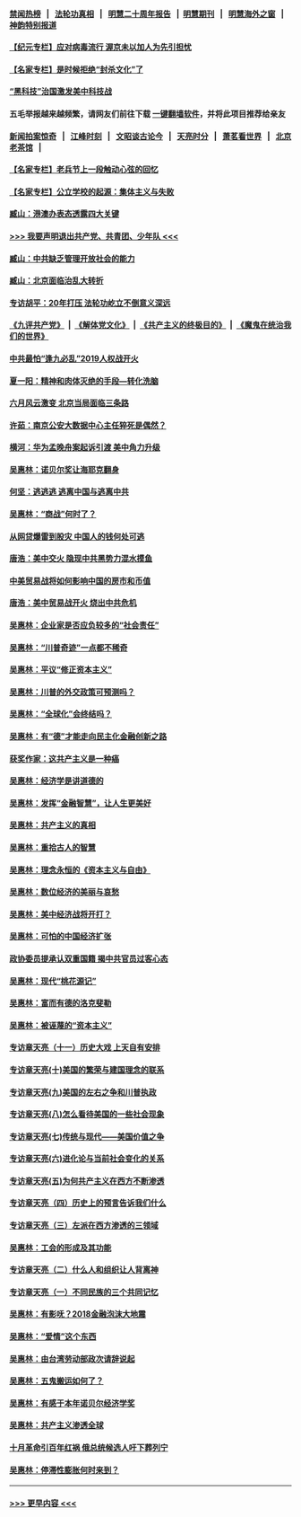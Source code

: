 #### [禁闻热榜](热点新闻.md?=0)  &nbsp;&nbsp;|&nbsp;&nbsp; [法轮功真相](https://github.com/gfw-breaker/truth/blob/master/README.md?=0) &nbsp;&nbsp;|&nbsp;&nbsp; [明慧二十周年报告](https://github.com/gfw-breaker/mh-reports/blob/master/README.md?=0) &nbsp;&nbsp;|&nbsp;&nbsp;[明慧期刊](https://github.com/gfw-breaker/mh-qikan) &nbsp;&nbsp;|&nbsp;&nbsp; [明慧海外之窗](https://github.com/gfw-breaker/mh-news/blob/master/README.md?=0) &nbsp;&nbsp;|&nbsp;&nbsp; [神韵特别报道](https://github.com/gfw-breaker/mh-news/blob/master/shenyun.md?=0)
#### [【纪元专栏】应对病毒流行 渥京未以加人为先引担忧](../pages/nsc423/n11875714.md?t=03062132) 
#### [【名家专栏】是时候拒绝“封杀文化”了](../pages/nsc423/n11814093.md?t=03062132) 
#### [“黑科技”治国激发美中科技战](../pages/nsc423/n11638056.md?t=03062132) 
#### 五毛举报越来越频繁，请网友们前往下载 [一键翻墙软件](https://github.com/gfw-breaker/ssr-accounts)，并将此项目推荐给亲友
#### [新闻拍案惊奇](https://github.com/gfw-breaker/banned-news/blob/master/pages/link4.md) &nbsp;&nbsp;|&nbsp;&nbsp; [江峰时刻](https://github.com/gfw-breaker/banned-news/blob/master/pages/link4.md) &nbsp;&nbsp;|&nbsp;&nbsp; [文昭谈古论今](https://github.com/gfw-breaker/banned-news/blob/master/pages/link4.md) &nbsp;&nbsp;|&nbsp;&nbsp; [天亮时分](https://github.com/gfw-breaker/banned-news/blob/master/pages/link4.md) &nbsp;&nbsp;|&nbsp;&nbsp; [萧茗看世界](https://github.com/gfw-breaker/banned-news/blob/master/pages/link4.md) &nbsp;&nbsp;|&nbsp;&nbsp; [北京老茶馆](https://github.com/gfw-breaker/banned-news/blob/master/pages/link4.md) &nbsp;&nbsp;|&nbsp;&nbsp; 
#### [【名家专栏】老兵节上一段触动心弦的回忆](../pages/nsc423/n11646016.md?t=03062132) 
#### [【名家专栏】公立学校的起源：集体主义与失败](../pages/nsc423/n11601833.md?t=03062132) 
#### [臧山：港澳办表态透露四大关键](../pages/nsc423/n11421628.md?t=03062132) 
#### [>>> 我要声明退出共产党、共青团、少年队 <<<](https://github.com/begood0513/goodnews/blob/master/quit/letter.md) 
#### [臧山：中共缺乏管理开放社会的能力](../pages/nsc423/n11407457.md?t=03062132) 
#### [臧山：北京面临治乱大转折](../pages/nsc423/n11406895.md?t=03062132) 
#### [专访胡平：20年打压 法轮功屹立不倒意义深远](../pages/nsc423/n11398800.md?t=03062132) 
#### [《九评共产党》](https://github.com/begood0513/9ping.md/blob/master/README.md) &nbsp;|&nbsp; [《解体党文化》](../../../../jtdwh.md/blob/master/README.md)  &nbsp;|&nbsp; [《共产主义的终极目的》](../../../../gczydzjmd.md/blob/master/README.md) &nbsp;|&nbsp; [《魔鬼在统治我们的世界》](../../../../mgztzwmdsj.md/blob/master/README.md) 
#### [中共最怕“逢九必乱”2019人权战开火](../pages/nsc423/n11385248.md?t=03062132) 
#### [夏一阳：精神和肉体灭绝的手段—转化洗脑](../pages/nsc423/n11368250.md?t=03062132) 
#### [六月风云激变 北京当局面临三条路](../pages/nsc423/n11313668.md?t=03062132) 
#### [许茹：南京公安大数据中心主任猝死是偶然？](../pages/nsc423/n11064744.md?t=03062132) 
#### [横河：华为孟晚舟案起诉引渡 美中角力升级](../pages/nsc423/n11027230.md?t=03062132) 
#### [吴惠林：诺贝尔奖让海耶克翻身](../pages/nsc423/n10890049.md?t=03062132) 
#### [何坚：逃逃逃 逃离中国与逃离中共](../pages/nsc423/n10592891.md?t=03062132) 
#### [吴惠林：“商战”何时了？](../pages/nsc423/n10573558.md?t=03062132) 
#### [从网贷爆雷到股灾 中国人的钱何处可逃](../pages/nsc423/n10572800.md?t=03062132) 
#### [唐浩：美中交火 隐现中共黑势力混水摸鱼](../pages/nsc423/n10544040.md?t=03062132) 
#### [中美贸易战将如何影响中国的房市和币值](../pages/nsc423/n10543697.md?t=03062132) 
#### [唐浩：美中贸易战开火 烧出中共危机](../pages/nsc423/n10540126.md?t=03062132) 
#### [吴惠林：企业家是否应负较多的“社会责任”](../pages/nsc423/n10535022.md?t=03062132) 
#### [吴惠林：“川普奇迹”一点都不稀奇](../pages/nsc423/n10512808.md?t=03062132) 
#### [吴惠林：平议“修正资本主义”](../pages/nsc423/n10495724.md?t=03062132) 
#### [吴惠林：川普的外交政策可预测吗？](../pages/nsc423/n10462387.md?t=03062132) 
#### [吴惠林：“全球化”会终结吗？](../pages/nsc423/n10452838.md?t=03062132) 
#### [吴惠林：有“德”才能走向民主化金融创新之路](../pages/nsc423/n10432292.md?t=03062132) 
#### [获奖作家：这共产主义是一种癌](../pages/nsc423/n10431541.md?t=03062132) 
#### [吴惠林：经济学是讲道德的](../pages/nsc423/n10398014.md?t=03062132) 
#### [吴惠林：发挥“金融智慧”，让人生更美好](../pages/nsc423/n10375019.md?t=03062132) 
#### [吴惠林：共产主义的真相](../pages/nsc423/n10351394.md?t=03062132) 
#### [吴惠林：重拾古人的智慧](../pages/nsc423/n10337691.md?t=03062132) 
#### [吴惠林：理念永恒的《资本主义与自由》](../pages/nsc423/n10316274.md?t=03062132) 
#### [吴惠林：数位经济的美丽与哀愁](../pages/nsc423/n10292946.md?t=03062132) 
#### [吴惠林：美中经济战将开打？](../pages/nsc423/n10258825.md?t=03062132) 
#### [吴惠林：可怕的中国经济扩张](../pages/nsc423/n10219147.md?t=03062132) 
#### [政协委员提承认双重国籍 揭中共官员过客心态](../pages/nsc423/n10208809.md?t=03062132) 
#### [吴惠林：现代“桃花源记”](../pages/nsc423/n10185234.md?t=03062132) 
#### [吴惠林：富而有德的洛克斐勒](../pages/nsc423/n10142264.md?t=03062132) 
#### [吴惠林：被诬蔑的“资本主义”](../pages/nsc423/n10124816.md?t=03062132) 
#### [专访章天亮（十一）历史大戏 上天自有安排](../pages/nsc423/n10094905.md?t=03062132) 
#### [专访章天亮(十)美国的繁荣与建国理念的联系](../pages/nsc423/n10094899.md?t=03062132) 
#### [专访章天亮(九)美国的左右之争和川普执政](../pages/nsc423/n10094889.md?t=03062132) 
#### [专访章天亮(八)怎么看待美国的一些社会现象](../pages/nsc423/n10094857.md?t=03062132) 
#### [专访章天亮(七)传统与现代——美国价值之争](../pages/nsc423/n10093140.md?t=03062132) 
#### [专访章天亮(六)进化论与当前社会变化的关系](../pages/nsc423/n10092036.md?t=03062132) 
#### [专访章天亮(五)为何共产主义在西方不断渗透](../pages/nsc423/n10083620.md?t=03062132) 
#### [专访章天亮（四）历史上的预言告诉我们什么](../pages/nsc423/n10083606.md?t=03062132) 
#### [专访章天亮（三）左派在西方渗透的三领域](../pages/nsc423/n10081115.md?t=03062132) 
#### [吴惠林：工会的形成及其功能](../pages/nsc423/n10080633.md?t=03062132) 
#### [专访章天亮（二）什么人和组织让人背离神](../pages/nsc423/n10076637.md?t=03062132) 
#### [专访章天亮（一）不同民族的三个共同记忆](../pages/nsc423/n10074188.md?t=03062132) 
#### [吴惠林：有影呒？2018金融泡沫大地震](../pages/nsc423/n10040534.md?t=03062132) 
#### [吴惠林：“爱情”这个东西](../pages/nsc423/n10019423.md?t=03062132) 
#### [吴惠林：由台湾劳动部政次请辞说起](../pages/nsc423/n9979679.md?t=03062132) 
#### [吴惠林：五鬼搬运如何了？](../pages/nsc423/n9925338.md?t=03062132) 
#### [吴惠林：有感于本年诺贝尔经济学奖](../pages/nsc423/n9871883.md?t=03062132) 
#### [吴惠林：共产主义渗透全球](../pages/nsc423/n9812748.md?t=03062132) 
#### [十月革命引百年红祸 俄总统候选人吁下葬列宁](../pages/nsc423/n9810182.md?t=03062132) 
#### [吴惠林：停滞性膨胀何时来到？](../pages/nsc423/n9764136.md?t=03062132) 

----
#### [ >>> 更早内容 <<< ](../indexes/nsc423-earlier.md)
